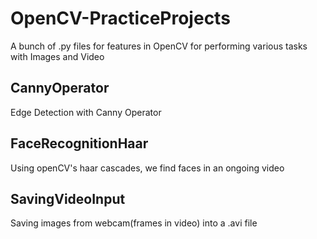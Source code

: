 # OpenCV-PracticeProjects
A bunch of .py files for features in OpenCV for performing various tasks with Images and Video

## CannyOperator
Edge Detection with Canny Operator
## FaceRecognitionHaar
Using openCV's haar cascades, we find faces in an ongoing video
## SavingVideoInput
Saving images from webcam(frames in video) into a .avi file 
